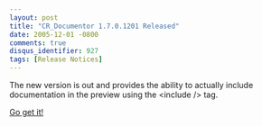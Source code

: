```yaml
---
layout: post
title: "CR_Documentor 1.7.0.1201 Released"
date: 2005-12-01 -0800
comments: true
disqus_identifier: 927
tags: [Release Notices]
---
```

The new version is out and provides the ability to actually include
documentation in the preview using the \<include /\> tag.
 
 [Go get
it!](/archive/2004/11/15/cr_documentor---the-documentor-plug-in-for-dxcore.aspx)
